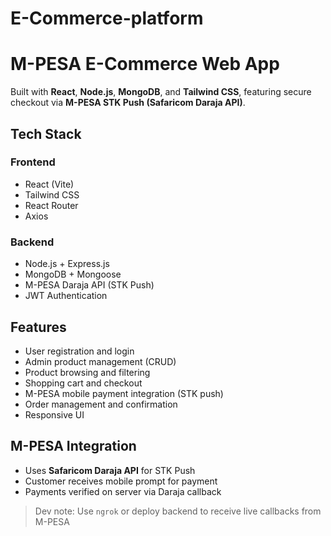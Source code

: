 # E-Commerce-platform
#  M-PESA E-Commerce Web App

Built with **React**, **Node.js**, **MongoDB**, and **Tailwind CSS**, featuring secure checkout via **M-PESA STK Push (Safaricom Daraja API)**.

## Tech Stack
### Frontend
- React (Vite)
- Tailwind CSS
- React Router
- Axios

### Backend
- Node.js + Express.js
- MongoDB + Mongoose
- M-PESA Daraja API (STK Push)
- JWT Authentication

## Features

- User registration and login
- Admin product management (CRUD)
- Product browsing and filtering
- Shopping cart and checkout
- M-PESA mobile payment integration (STK push)
- Order management and confirmation
- Responsive UI 


## M-PESA Integration

- Uses **Safaricom Daraja API** for STK Push
- Customer receives mobile prompt for payment
- Payments verified on server via Daraja callback

> Dev note: Use `ngrok` or deploy backend to receive live callbacks from M-PESA





